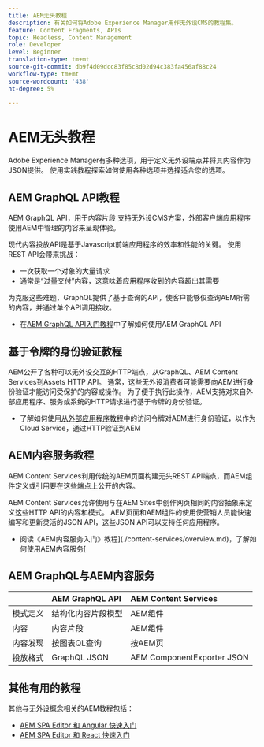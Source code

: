 ```yaml
---
title: AEM无头教程
description: 有关如何将Adobe Experience Manager用作无外设CMS的教程集。
feature: Content Fragments, APIs
topic: Headless, Content Management
role: Developer
level: Beginner
translation-type: tm+mt
source-git-commit: db9f4d09dcc83f85c8d02d94c383fa456af88c24
workflow-type: tm+mt
source-wordcount: '438'
ht-degree: 5%

---
```



# AEM无头教程

Adobe Experience Manager有多种选项，用于定义无外设端点并将其内容作为JSON提供。 使用实践教程探索如何使用各种选项并选择适合您的选项。

## AEM GraphQL API教程

AEM GraphQL API，用于内容片段
支持无外设CMS方案，外部客户端应用程序使用AEM中管理的内容来呈现体验。

现代内容投放API是基于Javascript前端应用程序的效率和性能的关键。 使用REST API会带来挑战：

* 一次获取一个对象的大量请求
* 通常是“过量交付”内容，这意味着应用程序收到的内容超出其需要

为克服这些难题，GraphQL提供了基于查询的API，使客户能够仅查询AEM所需的内容，并通过单个API调用接收。

* 在[AEM GraphQL API入门教程](./graphql/overview.md)中了解如何使用AEM GraphQL API

## 基于令牌的身份验证教程

AEM公开了各种可以无外设交互的HTTP端点，从GraphQL、AEM Content Services到Assets HTTP API。 通常，这些无外设消费者可能需要向AEM进行身份验证才能访问受保护的内容或操作。 为了便于执行此操作，AEM支持对来自外部应用程序、服务或系统的HTTP请求进行基于令牌的身份验证。

* 了解如何使用[从外部应用程序教程](./authentication/overview.md)中的访问令牌对AEM进行身份验证，以作为Cloud Service，通过HTTP验证到AEM

## AEM内容服务教程

AEM Content Services利用传统的AEM页面构建无头REST API端点，而AEM组件定义或引用要在这些端点上公开的内容。

AEM Content Services允许使用与在AEM Sites中创作网页相同的内容抽象来定义这些HTTP API的内容和模式。 AEM页面和AEM组件的使用使营销人员能快速编写和更新灵活的JSON API，这些JSON API可以支持任何应用程序。

* 阅读《AEM内容服务入门》教程](./content-services/overview.md)，了解如何使用AEM内容服务[

## AEM GraphQL与AEM内容服务

|  | AEM GraphQL API | AEM Content Services |
|--------------------------------|:-----------------|:---------------------|
| 模式定义 | 结构化内容片段模型 | AEM组件 |
| 内容 | 内容片段 | AEM组件 |
| 内容发现 | 按图表QL查询 | 按AEM页 |
| 投放格式 | GraphQL JSON | AEM ComponentExporter JSON |

## 其他有用的教程

其他与无外设概念相关的AEM教程包括：

* [AEM SPA Editor 和 Angular 快速入门](https://experienceleague.adobe.com/docs/experience-manager-learn/spa-angular-tutorial/overview.html)
* [AEM SPA Editor 和 React 快速入门](https://experienceleague.adobe.com/docs/experience-manager-learn/spa-react-tutorial/overview.html)